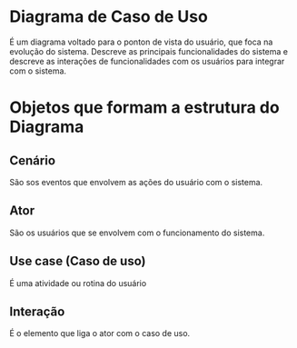 # Diagrama de Caso de Uso
É um diagrama voltado para o ponton de vista do usuário, que foca na evolução do sistema. 
Descreve as principais funcionalidades do sistema e descreve as interações de funcionalidades com os usuários para integrar com o sistema.

# Objetos que formam a estrutura do Diagrama

## Cenário
São sos eventos que envolvem as ações do usuário com o sistema.

## Ator
São os usuários que se envolvem com o funcionamento do sistema.

## Use case (Caso de uso)
É uma atividade ou rotina do usuário

## Interação
É o elemento que liga o ator com o caso de uso.


